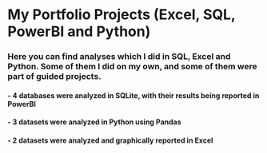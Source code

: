 # My Portfolio Projects (Excel, SQL, PowerBI and Python)

### Here you can find analyses which I did in SQL, Excel and Python. Some of them I did on my own, and some of them were part of guided projects.

#### - 4 databases were analyzed in SQLite, with their results being reported in PowerBI
#### - 3 datasets were analyzed in Python using Pandas
#### - 2 datasets were analyzed and graphically reported in Excel

